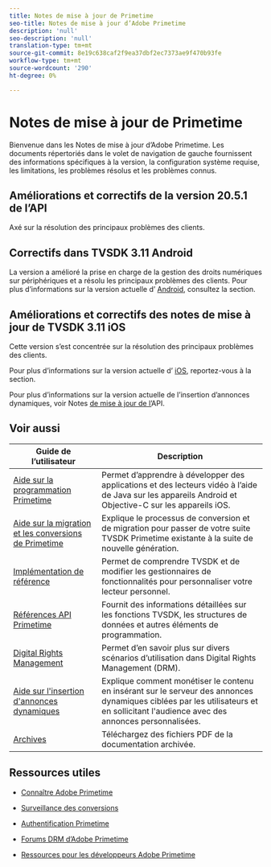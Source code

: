 ```yaml
---
title: Notes de mise à jour de Primetime
seo-title: Notes de mise à jour d’Adobe Primetime
description: 'null'
seo-description: 'null'
translation-type: tm+mt
source-git-commit: 8e19c638caf2f9ea37dbf2ec7373ae9f470b93fe
workflow-type: tm+mt
source-wordcount: '290'
ht-degree: 0%

---
```



# Notes de mise à jour de Primetime

Bienvenue dans les Notes de mise à jour d’Adobe Primetime. Les documents répertoriés dans le volet de navigation de gauche fournissent des informations spécifiques à la version, la configuration système requise, les limitations, les problèmes résolus et les problèmes connus.

## Améliorations et correctifs de la version 20.5.1 de l’API

Axé sur la résolution des principaux problèmes des clients.

## Correctifs dans TVSDK 3.11 Android

La version a amélioré la prise en charge de la gestion des droits numériques sur périphériques et a résolu les principaux problèmes des clients.
Pour plus d’informations sur la version actuelle d’ [Android](../release-notes/tvsdk-3x-android.md), consultez la section.

## Améliorations et correctifs des notes de mise à jour de TVSDK 3.11 iOS

Cette version s’est concentrée sur la résolution des principaux problèmes des clients.

Pour plus d’informations sur la version actuelle d’ [iOS](../release-notes/tvsdk-3x-ios.md), reportez-vous à la section.

Pour plus d’informations sur la version actuelle de l’insertion d’annonces dynamiques, voir Notes [de mise à jour de l’](ptai-19x-release-notes.md)API.

## Voir aussi

| Guide de l’utilisateur | Description |
|--- |--- |
| [Aide sur la programmation Primetime](/help/programming/home.md) | Permet d’apprendre à développer des applications et des lecteurs vidéo à l’aide de Java sur les appareils Android et Objective-C sur les appareils iOS. |
| [Aide sur la migration et les conversions de Primetime](/help/migration-guides/home.md) | Explique le processus de conversion et de migration pour passer de votre suite TVSDK Primetime existante à la suite de nouvelle génération. |
| [Implémentation de référence](/help/android-reference-implementation/home.md) | Permet de comprendre TVSDK et de modifier les gestionnaires de fonctionnalités pour personnaliser votre lecteur personnel. |
| [Références API Primetime](/help/reference/api-references.md) | Fournit des informations détaillées sur les fonctions TVSDK, les structures de données et autres éléments de programmation. |
| [Digital Rights Management](/help/digital-rights-management/home.md) | Permet d’en savoir plus sur divers scénarios d’utilisation dans Digital Rights Management (DRM). |
| [Aide sur l&#39;insertion d&#39;annonces dynamiques](/help/dynamic-ad-insertion/home.md) | Explique comment monétiser le contenu en insérant sur le serveur des annonces dynamiques ciblées par les utilisateurs et en sollicitant l&#39;audience avec des annonces personnalisées. |
| [Archives](https://helpx.adobe.com/primetime/archives.html) | Téléchargez des fichiers PDF de la documentation archivée. |

## Ressources utiles

* [Connaître Adobe Primetime](https://www.adobe.com/in/marketing/primetime.html)

* [Surveillance des conversions](https://tve.helpdocsonline.com/concurrency-monitoring-introduction)

* [Authentification Primetime](https://tve.helpdocsonline.com/home)

* [Forums DRM d’Adobe Primetime](https://forums.adobe.com/community/adobe_access)

* [Ressources pour les développeurs Adobe Primetime](https://www.adobe.com/devnet/primetime.html)
